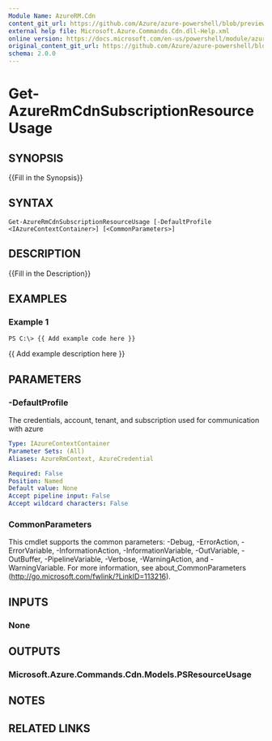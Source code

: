 ```yaml
---
Module Name: AzureRM.Cdn
content_git_url: https://github.com/Azure/azure-powershell/blob/preview/src/ResourceManager/Cdn/Commands.Cdn/help/Get-AzureRmCdnSubscriptionResourceUsage.md
external help file: Microsoft.Azure.Commands.Cdn.dll-Help.xml
online version: https://docs.microsoft.com/en-us/powershell/module/azurerm.cdn/get-azurermcdnsubscriptionresourceusage
original_content_git_url: https://github.com/Azure/azure-powershell/blob/preview/src/ResourceManager/Cdn/Commands.Cdn/help/Get-AzureRmCdnSubscriptionResourceUsage.md
schema: 2.0.0
---
```


# Get-AzureRmCdnSubscriptionResourceUsage

## SYNOPSIS
{{Fill in the Synopsis}}

## SYNTAX

```
Get-AzureRmCdnSubscriptionResourceUsage [-DefaultProfile <IAzureContextContainer>] [<CommonParameters>]
```

## DESCRIPTION
{{Fill in the Description}}

## EXAMPLES

### Example 1
```
PS C:\> {{ Add example code here }}
```

{{ Add example description here }}

## PARAMETERS

### -DefaultProfile
The credentials, account, tenant, and subscription used for communication with azure

```yaml
Type: IAzureContextContainer
Parameter Sets: (All)
Aliases: AzureRmContext, AzureCredential

Required: False
Position: Named
Default value: None
Accept pipeline input: False
Accept wildcard characters: False
```

### CommonParameters
This cmdlet supports the common parameters: -Debug, -ErrorAction, -ErrorVariable, -InformationAction, -InformationVariable, -OutVariable, -OutBuffer, -PipelineVariable, -Verbose, -WarningAction, and -WarningVariable. For more information, see about_CommonParameters (http://go.microsoft.com/fwlink/?LinkID=113216).

## INPUTS

### None

## OUTPUTS

### Microsoft.Azure.Commands.Cdn.Models.PSResourceUsage

## NOTES

## RELATED LINKS